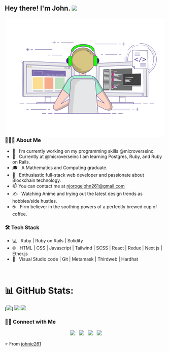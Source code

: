 <h2> Hey there! I'm John. <img src="https://github.com/souvikguria98/souvikguria98/blob/master/Hi.gif" width="25"></h2>
<img align="right" alt="GIF" src="https://raw.githubusercontent.com/devSouvik/devSouvik/master/gif3.gif" width="500"/>

<h3> 👨🏻‍💻 About Me </h3>

- 🔭 &nbsp; I’m currently working on my programming skills @microverseinc.
- 🤔 &nbsp; Currently at @microverseinc I am learning Postgres, Ruby, and Ruby on Rails.
- 🎓 &nbsp; A Mathematics and Computing graduate.
- 💼 &nbsp; Enthusiastic full-stack web developer and passionate about Blockchain technology.
- 📫 You can contact me at njorogejohn261@gmail.com
- ✍️ &nbsp; Watching Anime and trying out the latest design trends as hobbies/side hustles.
- ☕ &nbsp;  Firm believer in the soothing powers of a perfectly brewed cup of coffee. 

<h3>🛠 Tech Stack</h3>

- 💻 &nbsp; Ruby | Ruby on Rails | Solidity
- 🌐 &nbsp; HTML | CSS | Javascript | Tailwind | SCSS | React | Redux | Next js | Ether.js
- 🔧 &nbsp; Visual Studio code | Git | Metamask | Thirdweb | Hardhat 

<br>

# 📊 GitHub Stats:
[![](https://github-readme-stats.vercel.app/api?username=johnie261&show_icons=true&theme=nightowl&hide_border=false&)]
![](https://github-readme-streak-stats.herokuapp.com/?user=johnie261&theme=nightowl&hide_border=false)
![](https://github-readme-stats.vercel.app/api/top-langs/?username=johnie261&theme=nightowl&hide_border=false&include_all_commits=true&count_private=true&layout=compact)

<h3> 🤝🏻 Connect with Me </h3>

<p align="center">
&nbsp; <a href="https://twitter.com/njorogejohnie" target="_blank" rel="noopener noreferrer"><img src="https://img.icons8.com/plasticine/100/000000/twitter.png" width="50" /></a>  
&nbsp; <a href="https://www.instagram.com/_tush007/" target="_blank" rel="noopener noreferrer"><img src="https://img.icons8.com/plasticine/100/000000/instagram-new.png" width="50" /></a>  
&nbsp; <a href="https://www.linkedin.com/in/john-njoroge-19b6a4245/" target="_blank" rel="noopener noreferrer"><img src="https://img.icons8.com/plasticine/100/000000/linkedin.png" width="50" /></a>
&nbsp; <a href="mailto:njorogejohn261@gmail.com" target="_blank" rel="noopener noreferrer"><img src="https://img.icons8.com/plasticine/100/000000/gmail.png"  width="50" /></a>
</p>

⭐️ From [johnie261]((https://github.com/johnie261))


<!--
**johnie261/johnie261** is a ✨ _special_ ✨ repository because its `README.md` (this file) appears on your GitHub profile.

Here are some ideas to get you started:

- 🔭 I’m currently working on ...
- 🌱 I’m currently learning ...
- 👯 I’m looking to collaborate on ...
- 🤔 I’m looking for help with ...
- 💬 Ask me about ...
- 📫 How to reach me: ...
- 😄 Pronouns: ...
- ⚡ Fun fact: ...
-->
